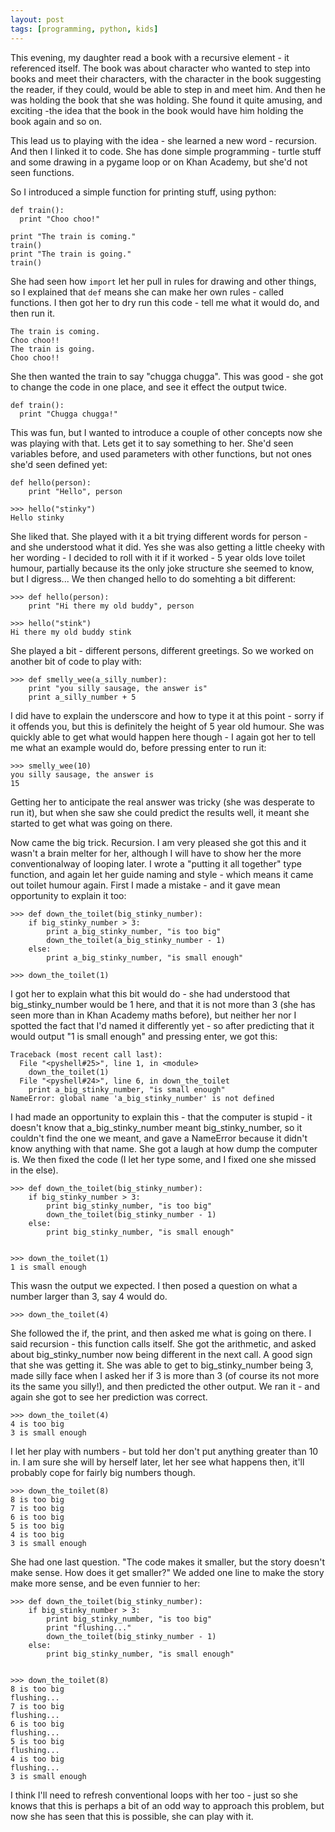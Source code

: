 ```yaml
---
layout: post
tags: [programming, python, kids]
---
```

This evening, my daughter read a book with a recursive element - it referenced itself. The book was about character who wanted to step into books and meet their characters, with the character in the book suggesting the reader, if they could, would be able to step in and meet him. And then he was holding the book that she was holding. She found it quite amusing, and exciting -the idea that the book in the book would have him holding the book again and so on.

This lead us to playing with the idea - she learned a new word - recursion. And then I linked it to code.
She has done simple programming - turtle stuff and some drawing in a pygame loop or on Khan Academy, but she'd not seen functions.

So I introduced a simple function for printing stuff, using python:

    def train():
      print "Choo choo!"
      
    print "The train is coming."
    train()
    print "The train is going."
    train()
    
She had seen how `import` let her pull in rules for drawing and other things, so I explained that `def` means she can make her own rules - called functions. I then got her to dry run this code - tell me what it would do, and then run it.

    The train is coming.
    Choo choo!!
    The train is going.
    Choo choo!!
    

She then wanted the train to say "chugga chugga". This was good - she got to change the code in one place, and see it effect the output twice.

    def train():
      print "Chugga chugga!"
      
This was fun, but I wanted to introduce a couple of other concepts now she was playing with that. 
Lets get it to say something to her. She'd seen variables before, and used parameters with other functions, but not ones she'd seen defined yet:

    def hello(person):
	    print "Hello", person
	    
    >>> hello("stinky")
    Hello stinky
    
She liked that. She played with it a bit trying different words for person - and she understood what it did. Yes she was also getting a little cheeky with her wording - I decided to roll with it if it worked - 5 year olds love toilet humour, partially because its the only joke structure she seemed to know, but I digress...
We then changed hello to do somehting a bit different:

    >>> def hello(person):
	    print "Hi there my old buddy", person

    >>> hello("stink")
    Hi there my old buddy stink
    
She played a bit - different persons, different greetings. So we worked on another bit of code to play with:

    >>> def smelly_wee(a_silly_number):
	    print "you silly sausage, the answer is"
	    print a_silly_number + 5

I did have to explain the underscore and how to type it at this point - sorry if it offends you, but this is definitely the height of 5 year old humour. She was quickly able to get what would happen here though - I again got her to tell me what an example would do, before pressing enter to run it:

    >>> smelly_wee(10)
    you silly sausage, the answer is
    15
    
Getting her to anticipate the real answer was tricky (she was desperate to run it), but when she saw she could predict the results well, it meant she started to get what was going on there.

Now came the big trick. Recursion. I am very pleased she got this and it wasn't a brain melter for her, although I will have to show her the more conventionalway of looping later. I wrote a "putting it all together" type function, and again let her guide naming and style - which means it came out toilet humour again.
First I made a mistake - and it gave mean opportunity to explain it too:

    >>> def down_the_toilet(big_stinky_number):
	    if big_stinky_number > 3:
		    print a_big_stinky_number, "is too big"
		    down_the_toilet(a_big_stinky_number - 1)
	    else:
		    print a_big_stinky_number, "is small enough"
    
    >>> down_the_toilet(1)

I got her to explain what this bit would do - she had understood that big_stinky_number would be 1 here, and that it is not more than 3 (she has seen more than in Khan Academy maths before), but neither her nor I spotted the fact that I'd named it differently yet - so after predicting that it would output "1 is small enough" and pressing enter, we got this:

    Traceback (most recent call last):
      File "<pyshell#25>", line 1, in <module>
        down_the_toilet(1)
      File "<pyshell#24>", line 6, in down_the_toilet
        print a_big_stinky_number, "is small enough"
    NameError: global name 'a_big_stinky_number' is not defined

I had made an opportunity to explain this - that the computer is stupid - it doesn't know that a_big_stinky_number meant big_stinky_number, so it couldn't find the one we meant, and gave a NameError because it didn't know anything with that name. She got a laugh at how dump the computer is. We then fixed the code (I let her type some, and I fixed one she missed in the else). 

    >>> def down_the_toilet(big_stinky_number):
    	if big_stinky_number > 3:
    		print big_stinky_number, "is too big"
    		down_the_toilet(big_stinky_number - 1)
    	else:
    		print big_stinky_number, "is small enough"
    
    		
    >>> down_the_toilet(1)
    1 is small enough

This wasn the output we expected. I then posed a question on what a number larger than 3, say 4 would do. 

    >>> down_the_toilet(4)
    
She followed the if, the print, and then asked me what is going on there. I said recursion - this function calls itself. She got the arithmetic, and asked about big_stinky_number now being different in the next call. A good sign that she was getting it. She was able to get to big_stinky_number being 3, made silly face when I asked her if 3 is more than 3 (of course its not more its the same you silly!), and then predicted the other output. We ran it - and again she got to see her prediction was correct.

    >>> down_the_toilet(4)
    4 is too big
    3 is small enough
    
I let her play with numbers - but told her don't put anything greater than 10 in. I am sure she will by herself later, let her see what happens then, it'll probably cope for fairly big numbers though.

    >>> down_the_toilet(8)
    8 is too big
    7 is too big
    6 is too big
    5 is too big
    4 is too big
    3 is small enough

She had one last question. "The code makes it smaller, but the story doesn't make sense. How does it get smaller?" We added one line to make the story make more sense, and be even funnier to her:

    >>> def down_the_toilet(big_stinky_number):
    	if big_stinky_number > 3:
		    print big_stinky_number, "is too big"
		    print "flushing..."
		    down_the_toilet(big_stinky_number - 1)
	    else:
		    print big_stinky_number, "is small enough"
    
    		
    >>> down_the_toilet(8)
    8 is too big
    flushing...
    7 is too big
    flushing...
    6 is too big
    flushing...
    5 is too big
    flushing...
    4 is too big
    flushing...
    3 is small enough

I think I'll need to refresh conventional loops with her too - just so she knows that this is perhaps a bit of an odd way to approach this problem, but now she has seen that this is possible, she can play with it.
